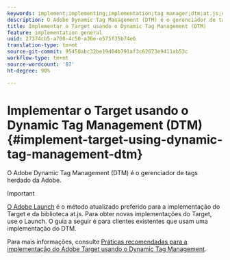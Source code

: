 ```yaml
---
keywords: implement;implementing;implementation;tag manager;dtm;at.js;dynamic tag management
description: O Adobe Dynamic Tag Management (DTM) é o gerenciador de tags herdado da Adobe.
title: Implementar o Target usando o Dynamic Tag Management (DTM)
feature: implementation general
uuid: 27374cb5-a700-4c50-a36e-e575f35b74e6
translation-type: tm+mt
source-git-commit: 95450abc32be19d04b791af3c62673e9411ab53c
workflow-type: tm+mt
source-wordcount: '87'
ht-degree: 90%

---
```



# Implementar o Target usando o Dynamic Tag Management (DTM){#implement-target-using-dynamic-tag-management-dtm}

O Adobe Dynamic Tag Management (DTM) é o gerenciador de tags herdado da Adobe.

>[!IMPORTANT]
>
>[O Adobe Launch](/help/c-implementing-target/c-implementing-target-for-client-side-web/how-to-deployatjs/cmp-implementing-target-using-adobe-launch.md#topic_5234DDAEB0834333BD6BA1B05892FC25) é o método atualizado preferido para a implementação do Target e da biblioteca at.js. Para obter novas implementações do Target, use o Launch. O guia a seguir é para clientes existentes que usam uma implementação do DTM.

Para mais informações, consulte [Práticas recomendadas para a implementação do Adobe Target usando o Dynamic Tag Management](https://docs.adobe.com/content/help/en/dtm/implementing/overview.html).
